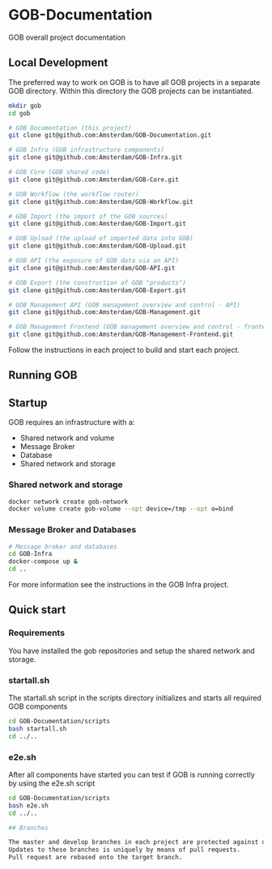 # GOB-Documentation

GOB overall project documentation

## Local Development

The preferred way to work on GOB is to have all GOB projects in a separate GOB directory.
Within this directory the GOB projects can be instantiated.

```bash
mkdir gob
cd gob

# GOB Documentation (this project)
git clone git@github.com:Amsterdam/GOB-Documentation.git

# GOB Infra (GOB infrastructure components)
git clone git@github.com:Amsterdam/GOB-Infra.git

# GOB Core (GOB shared code)
git clone git@github.com:Amsterdam/GOB-Core.git

# GOB Workflow (the workflow router)
git clone git@github.com:Amsterdam/GOB-Workflow.git

# GOB Import (the import of the GOB sources)
git clone git@github.com:Amsterdam/GOB-Import.git

# GOB Upload (the upload of imported data into GOB)
git clone git@github.com:Amsterdam/GOB-Upload.git

# GOB API (the exposure of GOB data via an API)
git clone git@github.com:Amsterdam/GOB-API.git

# GOB Export (the construction of GOB "products")
git clone git@github.com:Amsterdam/GOB-Export.git

# GOB Management API (GOB management overview and control - API)
git clone git@github.com:Amsterdam/GOB-Management.git

# GOB Management Frontend (GOB management overview and control - frontend)
git clone git@github.com:Amsterdam/GOB-Management-Frontend.git

```

Follow the instructions in each project to build and start each project.

## Running GOB

## Startup

GOB requires an infrastructure with a:
- Shared network and volume
- Message Broker
- Database
- Shared network and storage

### Shared network and storage

```bash
docker network create gob-network
docker volume create gob-volume --opt device=/tmp --opt o=bind
```
### Message Broker and Databases

```bash
# Message broker and databases
cd GOB-Infra
docker-compose up &
cd ..

```

For more information see the instructions in the GOB Infra project.

## Quick start

### Requirements

You have installed the gob repositories and setup the shared network and storage.

### startall.sh

The startall.sh script in the scripts directory initializes and starts all required GOB components

```bash
cd GOB-Documentation/scripts
bash startall.sh
cd ../..

```

### e2e.sh

After all components have started you can test if GOB is running correctly by using the e2e.sh script

```bash
cd GOB-Documentation/scripts
bash e2e.sh
cd ../..

## Branches

The master and develop branches in each project are protected against direct updates.
Updates to these branches is uniquely by means of pull requests.
Pull request are rebased onto the target branch.
